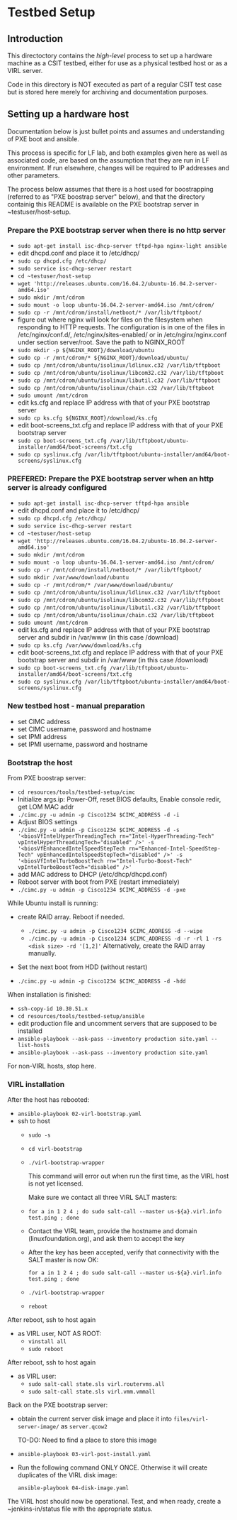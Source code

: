 # Testbed Setup

## Introduction

This directoctory contains the *high-level* process to set up a hardware
machine as a CSIT testbed, either for use as a physical testbed host or
as a VIRL server.

Code in this directory is NOT executed as part of a regular CSIT test case
but is stored here merely for archiving and documentation purposes.


## Setting up a hardware host

Documentation below is just bullet points and assumes and understanding
of PXE boot and ansible.

This process is specific for LF lab, and both examples given here as
well as associated code, are based on the assumption that they are run
in LF environment. If run elsewhere, changes will be required to IP addresses
and other parameters.

The process below assumes that there is a host used for boostrapping (referred
to as "PXE boostrap server" below), and that the directory containig this README
is available on the PXE bootstrap server in ~testuser/host-setup.

### Prepare the PXE bootstrap server when there is no http server

  - `sudo apt-get install isc-dhcp-server tftpd-hpa nginx-light ansible`
  - edit dhcpd.conf and place it to /etc/dhcp/
  - `sudo cp dhcpd.cfg /etc/dhcp/`
  - `sudo service isc-dhcp-server restart`
  - `cd ~testuser/host-setup`
  - `wget 'http://releases.ubuntu.com/16.04.2/ubuntu-16.04.2-server-amd64.iso'`
  - `sudo mkdir /mnt/cdrom`
  - `sudo mount -o loop ubuntu-16.04.2-server-amd64.iso /mnt/cdrom/`
  - `sudo cp -r /mnt/cdrom/install/netboot/* /var/lib/tftpboot/`
  - figure out where nginx will look for files on the filesystem when
    responding to HTTP requests. The configuration is in one of the
    files in /etc/nginx/conf.d/, /etc/nginx/sites-enabled/ or in
    /etc/nginx/nginx.conf under section server/root. Save the path to NGINX_ROOT
  - `sudo mkdir -p ${NGINX_ROOT}/download/ubuntu`
  - `sudo cp -r /mnt/cdrom/* ${NGINX_ROOT}/download/ubuntu/`
  - `sudo cp /mnt/cdrom/ubuntu/isolinux/ldlinux.c32 /var/lib/tftpboot`
  - `sudo cp /mnt/cdrom/ubuntu/isolinux/libcom32.c32 /var/lib/tftpboot`
  - `sudo cp /mnt/cdrom/ubuntu/isolinux/libutil.c32 /var/lib/tftpboot`
  - `sudo cp /mnt/cdrom/ubuntu/isolinux/chain.c32 /var/lib/tftpboot`
  - `sudo umount /mnt/cdrom`
  - edit ks.cfg and replace IP address with that of your PXE bootstrap server
  - `sudo cp ks.cfg ${NGINX_ROOT}/download/ks.cfg`
  - edit boot-screens_txt.cfg and replace IP address with that of your PXE bootstrap server
  - `sudo cp boot-screens_txt.cfg /var/lib/tftpboot/ubuntu-installer/amd64/boot-screens/txt.cfg`
  - `sudo cp syslinux.cfg /var/lib/tftpboot/ubuntu-installer/amd64/boot-screens/syslinux.cfg`

### PREFERED: Prepare the PXE bootstrap server when an http server is already configured

  - `sudo apt-get install isc-dhcp-server tftpd-hpa ansible`
  - edit dhcpd.conf and place it to /etc/dhcp/
  - `sudo cp dhcpd.cfg /etc/dhcp/`
  - `sudo service isc-dhcp-server restart`
  - `cd ~testuser/host-setup`
  - `wget 'http://releases.ubuntu.com/16.04.2/ubuntu-16.04.2-server-amd64.iso'`
  - `sudo mkdir /mnt/cdrom`
  - `sudo mount -o loop ubuntu-16.04.1-server-amd64.iso /mnt/cdrom/`
  - `sudo cp -r /mnt/cdrom/install/netboot/* /var/lib/tftpboot/`
  - `sudo mkdir /var/www/download/ubuntu`
  - `sudo cp -r /mnt/cdrom/* /var/www/download/ubuntu/`
  - `sudo cp /mnt/cdrom/ubuntu/isolinux/ldlinux.c32 /var/lib/tftpboot`
  - `sudo cp /mnt/cdrom/ubuntu/isolinux/libcom32.c32 /var/lib/tftpboot`
  - `sudo cp /mnt/cdrom/ubuntu/isolinux/libutil.c32 /var/lib/tftpboot`
  - `sudo cp /mnt/cdrom/ubuntu/isolinux/chain.c32 /var/lib/tftpboot`
  - `sudo umount /mnt/cdrom`
  - edit ks.cfg and replace IP address with that of your PXE bootstrap server and subdir in /var/www (in this case /download)
  - `sudo cp ks.cfg /var/www/download/ks.cfg`
  - edit boot-screens_txt.cfg and replace IP address with that of your PXE bootstrap server and subdir in /var/www (in this case /download)
  - `sudo cp boot-screens_txt.cfg /var/lib/tftpboot/ubuntu-installer/amd64/boot-screens/txt.cfg`
  - `sudo cp syslinux.cfg /var/lib/tftpboot/ubuntu-installer/amd64/boot-screens/syslinux.cfg`

### New testbed host - manual preparation

- set CIMC address
- set CIMC username, password and hostname
- set IPMI address
- set IPMI username, password and hostname

### Bootstrap the host

From PXE boostrap server:

  - `cd resources/tools/testbed-setup/cimc`
  - Initialize args.ip: Power-Off, reset BIOS defaults, Enable console redir, get LOM MAC addr
  - `./cimc.py -u admin -p Cisco1234 $CIMC_ADDRESS -d -i`
  - Adjust BIOS settings
  - `./cimc.py -u admin -p Cisco1234 $CIMC_ADDRESS -d -s '<biosVfIntelHyperThreadingTech rn="Intel-HyperThreading-Tech" vpIntelHyperThreadingTech="disabled" />' -s '<biosVfEnhancedIntelSpeedStepTech rn="Enhanced-Intel-SpeedStep-Tech" vpEnhancedIntelSpeedStepTech="disabled" />' -s '<biosVfIntelTurboBoostTech rn="Intel-Turbo-Boost-Tech" vpIntelTurboBoostTech="disabled" />'`
  - add MAC address to DHCP (/etc/dhcp/dhcpd.conf)
  - Reboot server with boot from PXE (restart immediately)
  - `./cimc.py -u admin -p Cisco1234 $CIMC_ADDRESS -d -pxe`

While Ubuntu install is running:

  - create RAID array. Reboot if needed.
      - `./cimc.py -u admin -p Cisco1234 $CIMC_ADDRESS -d --wipe`
      - `./cimc.py -u admin -p Cisco1234 $CIMC_ADDRESS -d -r -rl 1 -rs <disk size> -rd '[1,2]'`
        Alternatively, create the RAID array manually.

  - Set the next boot from HDD (without restart)
  - `./cimc.py -u admin -p Cisco1234 $CIMC_ADDRESS -d -hdd`

When installation is finished:

  - `ssh-copy-id 10.30.51.x`
  - `cd resources/tools/testbed-setup/ansible`
  - edit production file and uncomment servers that are supposed to be installed
  - `ansible-playbook --ask-pass --inventory production site.yaml --list-hosts`
  - `ansible-playbook --ask-pass --inventory production site.yaml`

For non-VIRL hosts, stop here.


### VIRL installation

After the host has rebooted:

  - `ansible-playbook 02-virl-bootstrap.yaml`
  - ssh to host
      - `sudo -s`
      - `cd virl-bootstrap`
      - `./virl-bootstrap-wrapper`

        This command will error out when run the first time, as the VIRL host is not yet licensed.

        Make sure we contact all three VIRL SALT masters:

      - `for a in 1 2 4 ; do sudo salt-call --master us-${a}.virl.info test.ping ; done`

      - Contact the VIRL team, provide the hostname and domain (linuxfoundation.org), and ask them
        to accept the key

      - After the key has been accepted, verify that connectivity with the SALT master is now OK:

        `for a in 1 2 4 ; do sudo salt-call --master us-${a}.virl.info test.ping ; done`

      - `./virl-bootstrap-wrapper`
      - `reboot`

After reboot, ssh to host again
  - as VIRL user, NOT AS ROOT:
     - `vinstall all`
     - `sudo reboot`

After reboot, ssh to host again
  - as VIRL user:
      - `sudo salt-call state.sls virl.routervms.all`
      - `sudo salt-call state.sls virl.vmm.vmmall`

Back on the PXE bootstrap server:

  - obtain the current server disk image and place it into
    `files/virl-server-image/` as `server.qcow2`

    TO-DO: Need to find a place to store this image

  - `ansible-playbook 03-virl-post-install.yaml`

  - Run the following command ONLY ONCE. Otherwise it will create
    duplicates of the VIRL disk image:

    `ansible-playbook 04-disk-image.yaml`

The VIRL host should now be operational. Test, and when ready, create a ~jenkins-in/status file with the appropriate status.
